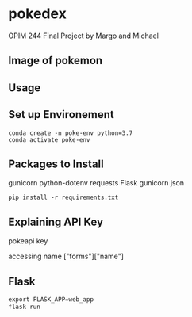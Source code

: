 # pokedex
OPIM 244 Final Project
by Margo and Michael

## Image of pokemon


## Usage


## Set up Environement
```
conda create -n poke-env python=3.7
conda activate poke-env
```


## Packages to Install
gunicorn
python-dotenv
requests
Flask
gunicorn
json

```
pip install -r requirements.txt
```

## Explaining API Key
pokeapi key

accessing name ["forms"]["name"]

## Flask 

```py
export FLASK_APP=web_app
flask run
```